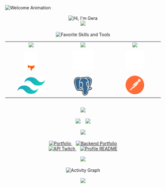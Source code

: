 <div align="left">
  <img src="https://readme-typing-svg.demolab.com?font=Source+Code+Pro&weight=600&size=24&duration=3000&pause=999999999&repeat=false&color=9745F5&center=true&vCenter=true&width=435&lines=Welcome+to+my+GitHub+Profile!" alt="Welcome Animation" />
</div>
<br/>
<!-- Typing Animation Header -->
<div align="center">
    <img src="https://readme-typing-svg.demolab.com?font=Source+Code+Pro&weight=600&size=30&duration=4000&pause=1000&color=9745F5&center=true&vCenter=true&random=false&width=435&lines=$+echo+%22Hi%2C+I%27m+Gera%22" alt="Hi, I'm Gera" />
</div>
<div align="center">
    <img src="https://capsule-render.vercel.app/api?type=soft&color=9745F5&height=1&section=header"/>
</div>

<br/>

<!-- Skills & Tools Section -->
<div align="center">
    <img src="https://readme-typing-svg.demolab.com?font=Source+Code+Pro&weight=600&size=24&duration=3000&pause=999999999&repeat=false&color=9745F5&center=true&vCenter=true&random=false&width=435&lines=Favorite+Skills+and+Tools" alt="Favorite Skills and Tools" />
</div>

<table align="center" width="800px">
  <tr>
    <td align="center" width="266px">
      <img src="https://img.shields.io/badge/-Frontend-9745F5?style=for-the-badge&size=30" />
    </td>
    <td align="center" width="266px">
      <img src="https://img.shields.io/badge/-Backend-9745F5?style=for-the-badge&size=30" />
    </td>
    <td align="center" width="266px">
      <img src="https://img.shields.io/badge/-Tools-9745F5?style=for-the-badge&size=30" />
    </td>
  </tr>
  <tr>
    <td align="center">
      <img height="64px" src="svg/Astro_dark.svg" alt="Astro" title="Astro"/>
      <br/><br/>
      <img height="54px" src="svg/Tailwindcss.svg" alt="Tailwindcss" title="Tailwindcss"/>
    </td>
    <td align="center">
      <img height="68px" src="svg/Expressjs_dark.svg" alt="Express.js" title="Express.js"/>
      <br/><br/>
      <img height="60px" src="svg/Postgresql.svg" alt="Postgresql" title="PostgreSQL"/>
    </td>
    <td align="center">
      <img height="60px" src="svg/Github_dark.svg" alt="Github" title="Github"/>
      <br/><br/>
      <img height="60px" src="svg/Postman.svg" alt="Postman" title="Postman"/>
    </td>
  </tr>
</table>

<br/>
<div align="center">
    <img src="https://capsule-render.vercel.app/api?type=soft&color=9745F5&height=1&section=header"/>
</div>
<br/>

<!-- GitHub Stats Section -->
<div align="center">
    <img height="180em" src="https://github-readme-streak-stats.herokuapp.com/?user=hk4u-dxv&theme=midnight-purple&hide_border=true"/>
    &nbsp;&nbsp;
    <img height="180em" src="https://github-readme-stats.vercel.app/api/top-langs/?username=hk4u-dxv&theme=midnight-purple&hide_border=true&layout=compact&langs_count=8"/>
</div>

<br/>
<div align="center">
    <img src="https://capsule-render.vercel.app/api?type=soft&color=9745F5&height=1&section=header"/>
</div>
<br/>

<!-- Featured Projects Section -->
<div align="center">
    <a href="https://github.com/hk4u-dxv/hk4u-dxv.portfolio">
        <img src="https://github-readme-stats.vercel.app/api/pin/?username=hk4u-dxv&repo=hk4u-dxv.portfolio&border_color=9745F5&bg_color=0D1117&title_color=C9D1D9&text_color=8B949E&icon_color=9745F5" alt="Portfolio">
    </a>
    &nbsp;&nbsp;
    <a href="https://github.com/hk4u-dxv/backend.hk4u-dxv.portfolio">
        <img src="https://github-readme-stats.vercel.app/api/pin/?username=hk4u-dxv&repo=backend.hk4u-dxv.portfolio&border_color=9745F5&bg_color=0D1117&title_color=C9D1D9&text_color=8B949E&icon_color=9745F5" alt="Backend Portfolio">
    </a>
</div>

<div align="center">
    <a href="https://github.com/hk4u-dxv/API-Twitch-for-Streaming">
        <img src="https://github-readme-stats.vercel.app/api/pin/?username=hk4u-dxv&repo=API-Twitch-for-Streaming&border_color=9745F5&bg_color=0D1117&title_color=C9D1D9&text_color=8B949E&icon_color=9745F5" alt="API Twitch">
    </a>
    &nbsp;&nbsp;
    <a href="https://github.com/hk4u-dxv/hk4u-dxv">
        <img src="https://github-readme-stats.vercel.app/api/pin/?username=hk4u-dxv&repo=hk4u-dxv&border_color=9745F5&bg_color=0D1117&title_color=C9D1D9&text_color=8B949E&icon_color=9745F5" alt="Profile README">
    </a>
</div>

<br/>
<div align="center">
    <img src="https://capsule-render.vercel.app/api?type=soft&color=9745F5&height=1&section=header"/>
</div>
<br/>

<!-- Activity Graph Section -->
<div align="center">
    <img src="https://github-readme-activity-graph.vercel.app/graph?username=hk4u-dxv&custom_title=hk4u-dxv's%20Activity%20Graph&bg_color=0D1117&color=9745F5&line=9745F5&point=9745F5&area_color=9745F5&title_color=FFFFFF&area=true&hide_border=true&range=all_time" alt="Activity Graph" />
</div>

<br/>
<div align="center">
    <img src="https://capsule-render.vercel.app/api?type=soft&color=9745F5&height=1&section=header"/>
</div>